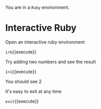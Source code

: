 You are in a `Ruby` environment. 

# Interactive Ruby
Open an interactive ruby environment

`irb`{{execute}}

Try adding two numbers and see the result

`1+1`{{execute}}

You should see 2

It's easy to exit at any time

`exit`{{execute}}

